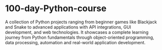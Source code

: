 # 100-day-Python-course
A collection of  Python projects ranging from beginner games like Blackjack and Snake to advanced applications with API integrations, GUI development, and web technologies. It showcases a complete learning journey from Python fundamentals through object-oriented programming, data processing, automation and real-world application development.
